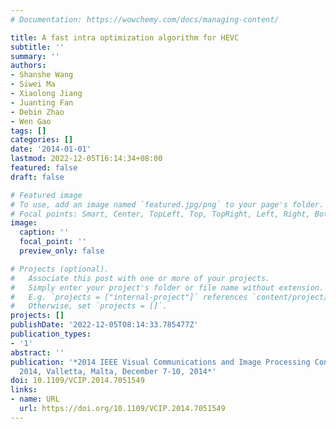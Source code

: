 ```yaml
---
# Documentation: https://wowchemy.com/docs/managing-content/

title: A fast intra optimization algorithm for HEVC
subtitle: ''
summary: ''
authors:
- Shanshe Wang
- Siwei Ma
- Xiaolong Jiang
- Juanting Fan
- Debin Zhao
- Wen Gao
tags: []
categories: []
date: '2014-01-01'
lastmod: 2022-12-05T16:14:34+08:00
featured: false
draft: false

# Featured image
# To use, add an image named `featured.jpg/png` to your page's folder.
# Focal points: Smart, Center, TopLeft, Top, TopRight, Left, Right, BottomLeft, Bottom, BottomRight.
image:
  caption: ''
  focal_point: ''
  preview_only: false

# Projects (optional).
#   Associate this post with one or more of your projects.
#   Simply enter your project's folder or file name without extension.
#   E.g. `projects = ["internal-project"]` references `content/project/deep-learning/index.md`.
#   Otherwise, set `projects = []`.
projects: []
publishDate: '2022-12-05T08:14:33.785477Z'
publication_types:
- '1'
abstract: ''
publication: '*2014 IEEE Visual Communications and Image Processing Conference, VCIP
  2014, Valletta, Malta, December 7-10, 2014*'
doi: 10.1109/VCIP.2014.7051549
links:
- name: URL
  url: https://doi.org/10.1109/VCIP.2014.7051549
---
```

